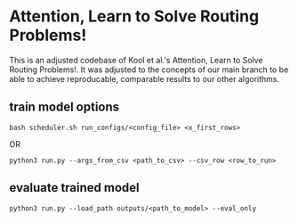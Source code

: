 # Attention, Learn to Solve Routing Problems!

This is an adjusted codebase of Kool et al.'s Attention, Learn to Solve Routing Problems!.
It was adjusted to the concepts of our main branch to be able to achieve reproducable, comparable results to our other algorithms.

## train model options
```
bash scheduler.sh run_configs/<config_file> <x_first_rows>
```
OR
```
python3 run.py --args_from_csv <path_to_csv> --csv_row <row_to_run>
```

## evaluate trained model
`python3 run.py --load_path outputs/<path_to_model> --eval_only`
